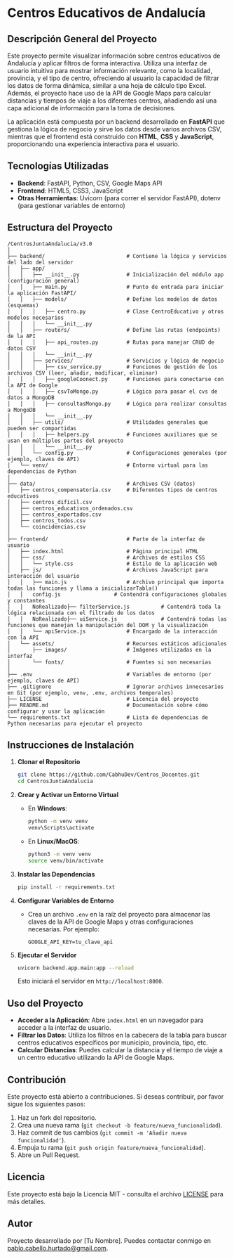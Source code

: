 # Centros Educativos de Andalucía

## Descripción General del Proyecto

Este proyecto permite visualizar información sobre centros educativos de Andalucía y aplicar filtros de forma interactiva. Utiliza una interfaz de usuario intuitiva para mostrar información relevante, como la localidad, provincia, y el tipo de centro, ofreciendo al usuario la capacidad de filtrar los datos de forma dinámica, similar a una hoja de cálculo tipo Excel. Además, el proyecto hace uso de la API de Google Maps para calcular distancias y tiempos de viaje a los diferentes centros, añadiendo así una capa adicional de información para la toma de decisiones.

La aplicación está compuesta por un backend desarrollado en **FastAPI** que gestiona la lógica de negocio y sirve los datos desde varios archivos CSV, mientras que el frontend está construido con **HTML**, **CSS** y **JavaScript**, proporcionando una experiencia interactiva para el usuario.

## Tecnologías Utilizadas

- **Backend**: FastAPI, Python, CSV, Google Maps API
- **Frontend**: HTML5, CSS3, JavaScript
- **Otras Herramientas**: Uvicorn (para correr el servidor FastAPI), dotenv (para gestionar variables de entorno)

## Estructura del Proyecto

```
/CentrosJuntaAndalucia/v3.0
│
├── backend/                          # Contiene la lógica y servicios del lado del servidor
│   ├── app/
│   │   ├── __init__.py               # Inicialización del módulo app (configuración general)
│   │   ├── main.py                   # Punto de entrada para iniciar la aplicación FastAPI/
│   │   ├── models/                   # Define los modelos de datos (esquemas)
│   │   │   ├── centro.py             # Clase CentroEducativo y otros modelos necesarios
│   │   │   └── __init__.py           
│   │   ├── routers/                  # Define las rutas (endpoints) de la API
│   │   │   ├── api_routes.py         # Rutas para manejar CRUD de datos CSV
│   │   │   └── __init__.py
│   │   ├── services/                 # Servicios y lógica de negocio
│   │   │   ├── csv_service.py        # Funciones de gestión de los archivos CSV (leer, añadir, modificar, eliminar)
│   │   │   ├── googleCoonect.py      # Funciones para conectarse con la API de Google
│   │   │   ├── csvToMongo.py         # Lógica para pasar el cvs de datos a MongoDB
│   │   │   ├── consultasMongo.py     # Lógica para realizar consultas a MongoDB
│   │   │   └── __init__.py
│   │   ├── utils/                    # Utilidades generales que pueden ser compartidas
│   │   │   ├── helpers.py            # Funciones auxiliares que se usan en múltiples partes del proyecto
│   │   │   └── __init__.py
│   │   └── config.py                 # Configuraciones generales (por ejemplo, claves de API)
│   └── venv/                         # Entorno virtual para las dependencias de Python
│
├── data/                             # Archivos CSV (datos)
│   ├── centros_compensatoria.csv     # Diferentes tipos de centros educativos
│   ├── centros_dificil.csv
│   ├── centros_educativos_ordenados.csv
│   ├── centros_exportados.csv
│   ├── centros_todos.csv
│   └── coincidencias.csv
│
├── frontend/                         # Parte de la interfaz de usuario
│   ├── index.html                    # Página principal HTML
│   ├── css/                          # Archivos de estilos CSS
│   │   └── style.css                 # Estilo de la aplicación web
│   ├── js/                           # Archivos JavaScript para interacción del usuario
│   │   ├── main.js                   # Archivo principal que importa todas las funciones y llama a inicializarTabla()
│   │   config.js                 # Contendrá configuraciones globales y constantes
│   │   NoRealizado├── filterService.js          # Contendrá toda la lógica relacionada con el filtrado de los datos
│   │   NoRealizado├── uiService.js              # Contendrá todas las funciones que manejan la manipulación del DOM y la visualización
│   │   └── apiService.js             # Encargado de la interacción con la API
│   └── assets/                       # Recursos estáticos adicionales
│       ├── images/                   # Imágenes utilizadas en la interfaz
│       └── fonts/                    # Fuentes si son necesarias
│
├── .env                              # Variables de entorno (por ejemplo, claves de API)
├── .gitignore                        # Ignorar archivos innecesarios en Git (por ejemplo, venv, .env, archivos temporales)
├── LICENSE                           # Licencia del proyecto
├── README.md                         # Documentación sobre cómo configurar y usar la aplicación
└── requirements.txt                  # Lista de dependencias de Python necesarias para ejecutar el proyecto
```

## Instrucciones de Instalación

1. **Clonar el Repositorio**

   ```sh
   git clone https://github.com/CabhuDev/Centros_Docentes.git
   cd CentrosJuntaAndalucia
   ```

2. **Crear y Activar un Entorno Virtual**

   - En **Windows**:
     ```sh
     python -m venv venv
     venv\Scripts\activate
     ```
   - En **Linux/MacOS**:
     ```sh
     python3 -m venv venv
     source venv/bin/activate
     ```

3. **Instalar las Dependencias**

   ```sh
   pip install -r requirements.txt
   ```

4. **Configurar Variables de Entorno**

   - Crea un archivo `.env` en la raíz del proyecto para almacenar las claves de la API de Google Maps y otras configuraciones necesarias. Por ejemplo:
     ```
     GOOGLE_API_KEY=tu_clave_api
     ```

5. **Ejecutar el Servidor**

   ```sh
   uvicorn backend.app.main:app --reload
   ```

   Esto iniciará el servidor en `http://localhost:8000`.

## Uso del Proyecto

- **Acceder a la Aplicación**: Abre `index.html` en un navegador para acceder a la interfaz de usuario.
- **Filtrar los Datos**: Utiliza los filtros en la cabecera de la tabla para buscar centros educativos específicos por municipio, provincia, tipo, etc.
- **Calcular Distancias**: Puedes calcular la distancia y el tiempo de viaje a un centro educativo utilizando la API de Google Maps.

## Contribución

Este proyecto está abierto a contribuciones. Si deseas contribuir, por favor sigue los siguientes pasos:

1. Haz un fork del repositorio.
2. Crea una nueva rama (`git checkout -b feature/nueva_funcionalidad`).
3. Haz commit de tus cambios (`git commit -m 'Añadir nueva funcionalidad'`).
4. Empuja tu rama (`git push origin feature/nueva_funcionalidad`).
5. Abre un Pull Request.

## Licencia

Este proyecto está bajo la Licencia MIT - consulta el archivo [LICENSE](LICENSE) para más detalles.

## Autor

Proyecto desarrollado por [Tu Nombre]. Puedes contactar conmigo en pablo.cabello.hurtado@gmail.com.

